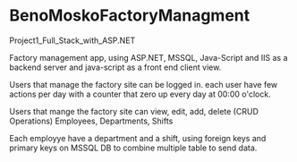 # BenoMoskoFactoryManagment
Project1_Full_Stack_with_ASP.NET

Factory management app, using ASP.NET, MSSQL, Java-Script and IIS as a backend server and java-script as a front end client view.

Users that manage the factory site can be logged in.
each user have few actions per day with a counter that zero up every day at 00:00 o'clock.

Users that mange the factory site can view, edit, add, delete (CRUD Operations) Employees, Departments, Shifts

Each employye have a department and a shift,
using foreign keys and primary keys on MSSQL DB to combine multiple table to send data. 
